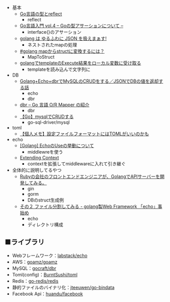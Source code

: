 * 基本
  * [Go言語の型とreflect](http://qiita.com/atsaki/items/3554f5a0609c59a3e10d)
    * reflect
  * [Go言語入門 vol.4 – Goの型アサーションについて –](http://tech.oga-ria.com/introduction-of-go-vol4/)
    * interface{}のアサーション
  * [golang は ゆるふわに JSON を扱えまぁす!](https://www.kaoriya.net/blog/2016/06/25/)
    * ネストされたmapの処理
  * [#golang mapからstructに変換するには？](http://kwmt27.net/index.php/2013/10/13/how-to-convert-from-map-to-struct/)
    * MapToStruct
  * [golangでtemplateのExecute結果をローカル変数に受け取る](http://gosite.a2dev.org/item/36)
    * templateを読み込んで文字列に
* DB
  * [Golang+Echo+dbrでMySQLのCRUDをする／JSONでDBの値を返却する話](http://qiita.com/CST_negi/items/5e276ddc0412cefef7e3)
    * echo
    * dbr
  * [dbr – Go 言語 O/R Mapper の紹介](https://eurie.co.jp/blog/engineering/2015/12/go-lang-ormapper-dbr)
    * dbr
  * [【Go】mysqlでCRUDする](https://blog.yohei.org/go-mysql-crud/)
    * go-sql-driver/mysql
* toml
  * [【個人メモ】設定ファイルフォーマットにはTOMLがいいのかも](http://qiita.com/futoase/items/fd697a708fcbcee104de)
* echo
  * [[Golang] EchoのUseの挙動について](http://shamaton.orz.hm/blog/archives/293)
    * middlewreを使う
  * [Extending Context](https://echo.labstack.com/guide/context#extending-context)
    * contextを拡張してmiddlewareに入れて引き継ぐ
* 全体的に説明してるやつ
  * [Rubyの会社のフロントエンドエンジニアが、GolangでAPIサーバーを開発してみる。](http://qiita.com/panicdragon/items/cb36c97ca94daa20e8f6)
    * gin
    * gorm
    * DBのstruct生成例
  * [その２ ファイル分割してみる - golang製Web Framework 「echo」事始め](http://omiend.hatenablog.jp/entry/2017/01/31/203314)
    * echo
    * ディレクトリ構成

## ■ライブラリ
* Webフレームワーク：[labstack/echo](https://github.com/labstack/echo)
* AWS：[goamz/goamz](https://github.com/goamz/goamz)
* MySQL：[gocraft/dbr](https://github.com/gocraft/dbr)
* Toml(config)：[BurntSushi/toml](https://github.com/BurntSushi/toml)
* Redis：[go-redis/redis](https://github.com/go-redis/redis)
* 静的ファイルのバイナリ化：[jteeuwen/go-bindata](https://github.com/jteeuwen/go-bindata)
* Facebook Api：[huandu/facebook](https://github.com/huandu/facebook)
